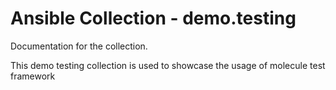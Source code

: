 # Ansible Collection - demo.testing

Documentation for the collection.

This demo testing collection is used to showcase the usage of molecule test framework
